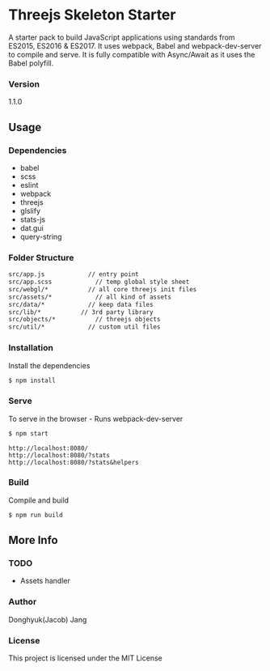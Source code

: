 # Threejs Skeleton Starter

A starter pack to build JavaScript applications using standards from ES2015, ES2016 & ES2017. It uses webpack, Babel and webpack-dev-server to compile and serve. It is fully compatible with Async/Await as it uses the Babel polyfill.

### Version
1.1.0

## Usage

### Dependencies
- babel
- scss
- eslint
- webpack
- threejs
- glslify
- stats-js
- dat.gui
- query-string

### Folder Structure
```bash
src/app.js            // entry point
src/app.scss            // temp global style sheet
src/webgl/*           // all core threejs init files
src/assets/*            // all kind of assets
src/data/*            // keep data files
src/lib/*           // 3rd party library
src/objects/*           // threejs objects
src/util/*            // custom util files
```

### Installation

Install the dependencies

```sh
$ npm install
```

### Serve
To serve in the browser  - Runs webpack-dev-server

```sh
$ npm start
```
```
http://localhost:8080/
http://localhost:8080/?stats
http://localhost:8080/?stats&helpers
```

### Build
Compile and build

```sh
$ npm run build
```

## More Info

### TODO
- Assets handler

### Author

Donghyuk(Jacob) Jang

### License

This project is licensed under the MIT License
